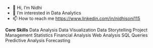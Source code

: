 - 👋 Hi, I’m Nidhi
- 👀 I’m interested in Data Analytics
- 📫 How to reach me https://www.linkedin.com/in/nidhisoni115

**Core Skills**
Data Analysis
Data Visualization
Data Storytelling
Project Management
Statistics
Financial Analysis
Web Analysis
SQL Queries
Predictive Analysis
Forecasting

